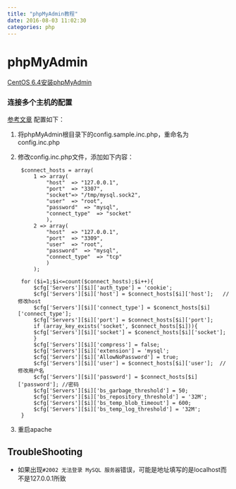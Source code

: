 ```yaml
---
title: "phpMyAdmin教程"
date: 2016-08-03 11:02:30
categories: php
---
```

# phpMyAdmin

[CentOS 6.4安装phpMyAdmin](https://www.digitalocean.com/community/tutorials/how-to-install-and-secure-phpmyadmin-on-a-centos-6-4-vps)

### 连接多个主机的配置
[参考文章](http://blog.51yip.com/mysql/1250.html)
配置如下：
1. 将phpMyAdmin根目录下的config.sample.inc.php，重命名为config.inc.php
2. 修改config.inc.php文件，添加如下内容：

        $connect_hosts = array(
            1 => array(
                "host"	=> "127.0.0.1",
                "port"	=> "3307",
                "socket"=> "/tmp/mysql.sock2",
                "user"	=> "root",
                "password"	=> "mysql",
                "connect_type"	=> "socket"
                ),
            2 => array(
                "host"	=> "127.0.0.1",
                "port"	=> "3309",
                "user"	=> "root",
                "password"	=> "mysql",
                "connect_type"	=> "tcp"
                )
            );
       
        for ($i=1;$i<=count($connect_hosts);$i++){  
            $cfg['Servers'][$i]['auth_type'] = 'cookie';  
            $cfg['Servers'][$i]['host'] = $connect_hosts[$i]['host'];   //修改host  
            $cfg['Servers'][$i]['connect_type'] = $conenct_hosts[$i]['connect_type'];  
            $cfg['Servers'][$i]['port'] = $connect_hosts[$i]['port'];
            if (array_key_exists('socket', $connect_hosts[$i])){
            $cfg['Servers'][$i]['socket'] = $conenct_hosts[$i]['socket'];
            }
            $cfg['Servers'][$i]['compress'] = false;  
            $cfg['Servers'][$i]['extension'] = 'mysql';  
            $cfg['Servers'][$i]['AllowNoPassword'] = true;  
            $cfg['Servers'][$i]['user'] = $connect_hosts[$i]['user'];  //修改用户名  
            $cfg['Servers'][$i]['password'] = $connect_hosts[$i]['password']; //密码  
            $cfg['Servers'][$i]['bs_garbage_threshold'] = 50;  
            $cfg['Servers'][$i]['bs_repository_threshold'] = '32M';  
            $cfg['Servers'][$i]['bs_temp_blob_timeout'] = 600;  
            $cfg['Servers'][$i]['bs_temp_log_threshold'] = '32M';  
        }
3. 重启apache

## TroubleShooting
- 如果出现`#2002 无法登录 MySQL 服务器`错误，可能是地址填写的是localhost而不是127.0.0.1所致
